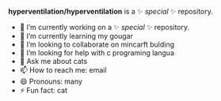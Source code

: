 **hyperventilation/hyperventilation** is a ✨ _special_ ✨ repository.

- 🔭 I’m currently working on a ✨ _special_ ✨ repository.
- 🌱 I’m currently learning my gougar
- 👯 I’m looking to collaborate on mincarft bulding
- 🤔 I’m looking for help with c programing langua
- 💬 Ask me about cats
- 📫 How to reach me: email 
- 😄 Pronouns: many
- ⚡ Fun fact: cat
